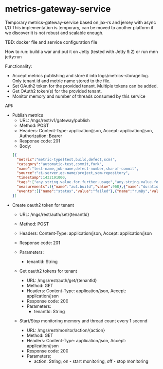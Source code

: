 # metrics-gateway-service
Temporary metrics-gateway-service based on jax-rs and jersey with async I/O
This implementation is temporary, can be moved to another platform if we discover it is not robust and scalable enough.

TBD: docker file and service configuration file

How to run: build a war and put it on Jetty (tested with Jetty 9.2) or run mnn jetty:run

Functionality:
- Accept metrics publishing and store it into logs/metrics-storage.log. Only tenant id and metric name stored to the file.
- Set OAuth2 token for the provided tenant. Multiple tokens can be added.
- Get OAuth2 token(s) for the provided tenant.
- Monitor memory and number of threads consumed by this service

API:
- Publish metrics 
    - URL: /mgs/rest/v1/gateway/publish
    - Method: POST
    - Headers: Content-Type: application/json, Accept: application/json, Authorization: Bearer <oauth2 token>
    - Response code: 201
    - Body: 
    ``` json
    [{
      "metric":"metric-type(test,build,defect,scm)",
      "category":"automatic-test,commit,fork",
      "name":"test-name,job-name,defect-number,sha-of-commit",
      "source":"ci-server,qc-name/project,scm-repository",
      "timestamp":1432191000,
      "tags":["any.string.value.for.further.usage","any.string.value.for.further.usage"],
      "measurements":[{"name":"aut.build","value":968},{"name":"duration","value":350}],
      "events":[{"name":"status","value":"failed"},{"name":"runBy","value":"admin"}]
    }]
    ```
- Create oauth2 token for tenant
    - URL: /mgs/rest/auth/set/{tenantId}
    - Method: POST
    - Headers: Content-Type: application/json, Accept: application/json
    - Response code: 201
    - Parameters:
      - tenantId: String
      
  - Get oauth2 tokens for tenant
    - URL: /mgs/rest/auth/get/{tenantId}
    - Method: GET
    - Headers: Content-Type: application/json, Accept: application/json
    - Response code: 200
    - Parameters:
      - tenantId: String
      
  - Start/Stop monitoring memory and thread count every 1 second
    - URL: /mgs/rest/monitor/action/{action}
    - Method: GET
    - Headers: Content-Type: application/json, Accept: application/json
    - Response code: 200
    - Parameters:
      - action: String; on - start monitoring, off - stop monitoring
    
